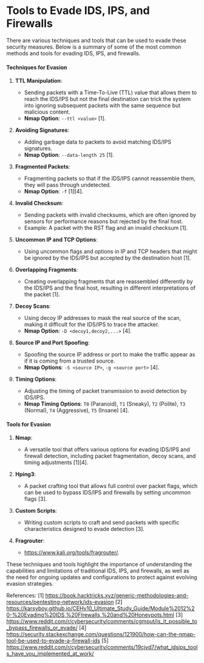 # Tools to Evade IDS, IPS, and Firewalls

There are various techniques and tools that can be used to evade these security measures. Below is a summary of some of the most common methods and tools for evading IDS, IPS, and firewalls.

#### Techniques for Evasion

1. **TTL Manipulation**:
   - Sending packets with a Time-To-Live (TTL) value that allows them to reach the IDS/IPS but not the final destination can trick the system into ignoring subsequent packets with the same sequence but malicious content. 
   - **Nmap Option**: `--ttl <value>` [1].

2. **Avoiding Signatures**:
   - Adding garbage data to packets to avoid matching IDS/IPS signatures.
   - **Nmap Option**: `--data-length 25` [1].

3. **Fragmented Packets**:
   - Fragmenting packets so that if the IDS/IPS cannot reassemble them, they will pass through undetected.
   - **Nmap Option**: `-f` [1][4].

4. **Invalid Checksum**:
   - Sending packets with invalid checksums, which are often ignored by sensors for performance reasons but rejected by the final host.
   - Example: A packet with the RST flag and an invalid checksum [1].

5. **Uncommon IP and TCP Options**:
   - Using uncommon flags and options in IP and TCP headers that might be ignored by the IDS/IPS but accepted by the destination host [1].

6. **Overlapping Fragments**:
   - Creating overlapping fragments that are reassembled differently by the IDS/IPS and the final host, resulting in different interpretations of the packet [1].

7. **Decoy Scans**:
   - Using decoy IP addresses to mask the real source of the scan, making it difficult for the IDS/IPS to trace the attacker.
   - **Nmap Option**: `-D <decoy1,decoy2,...>` [4].

8. **Source IP and Port Spoofing**:
   - Spoofing the source IP address or port to make the traffic appear as if it is coming from a trusted source.
   - **Nmap Options**: `-S <source IP>`, `-g <source port>` [4].

9. **Timing Options**:
   - Adjusting the timing of packet transmission to avoid detection by IDS/IPS.
   - **Nmap Timing Options**: `T0` (Paranoid), `T1` (Sneaky), `T2` (Polite), `T3` (Normal), `T4` (Aggressive), `T5` (Insane) [4].

#### Tools for Evasion

1. **Nmap**:
   - A versatile tool that offers various options for evading IDS/IPS and firewall detection, including packet fragmentation, decoy scans, and timing adjustments [1][4].

2. **Hping3**:
   - A packet crafting tool that allows full control over packet flags, which can be used to bypass IDS/IPS and firewalls by setting uncommon flags [3].

3. **Custom Scripts**:
   - Writing custom scripts to craft and send packets with specific characteristics designed to evade detection [3].

4. **Fragrouter**:
   - https://www.kali.org/tools/fragrouter/.

These techniques and tools highlight the importance of understanding the capabilities and limitations of traditional IDS, IPS, and firewalls, as well as the need for ongoing updates and configurations to protect against evolving evasion strategies.

References:
[1] https://book.hacktricks.xyz/generic-methodologies-and-resources/pentesting-network/ids-evasion
[2] https://karsyboy.github.io/CEHv10_Ultimate_Study_Guide/Module%2012%20-%20Evading%20IDS,%20FIrewalls,%20and%20Honeypots.html
[3] https://www.reddit.com/r/cybersecurity/comments/cgmput/is_it_possible_to_bypass_firewalls_or_evade/
[4] https://security.stackexchange.com/questions/121900/how-can-the-nmap-tool-be-used-to-evade-a-firewall-ids
[5] https://www.reddit.com/r/cybersecurity/comments/19cjvd7/what_idsips_tools_have_you_implemented_at_work/
